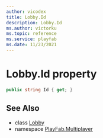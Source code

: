 ```yaml
---
author: vicodex
title: Lobby.Id
description: Lobby.Id
ms.author: victorku
ms.topic: reference
ms.service: playfab
ms.date: 11/23/2021
---
```


# Lobby.Id property

```csharp
public string Id { get; }
```

## See Also

* class [Lobby](../Lobby.md)
* namespace [PlayFab.Multiplayer](../../PlayFabMultiplayerSDK.md)

